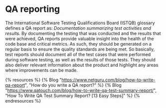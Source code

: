 # QA reporting

The International Software Testing Qualifications Board (ISTQB) glossary defines a QA report as: *Documentation summarizing test activities and results*.
By documenting the testing that was conducted and the results that were achieved, QA reports provide valuable insight into the health of the code base and critical metrics. As such, they should be generated on a regular basis to ensure the quality standards are being met.
So basically, test reports should document all of the test cases that were performed during software testing, as well as the results of those tests. They should also deliver relevant information about the product and highlight any areas where improvements can be made.

{% resources %}
  {% Blog "https://www.netguru.com/blog/how-to-write-qa-report", "How do you write a QA report?" %}
  {% Blog "https://www.qatouch.com/blog/how-to-write-qa-test-summary-report/", "How To Write QA Test Summary Report? [13 Easy Steps]" %}
{% endresources %}

